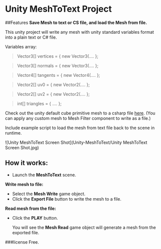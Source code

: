 # Unity MeshToText Project

##Features
**Save Mesh to text or CS file, and load the Mesh from file.**

This unity project will write any mesh with unity standard variables format into a plain text or C# file.

Variables array: 
> Vector3[] vertices = { new Vector3(.... };

> Vector3[] normals = { new Vector3(.... };

> Vector4[] tangents = { new Vector4(.... };

> Vector2[] uv0 = { new Vector2(.... };

> Vector2[] uv2 = { new Vector2(.... };

> int[] triangles = { .... };

Check out the unity default cube primitive mesh to a csharp file [here](https://github.com/michael430/Unity_MeshToText/blob/master/Assets/BakedMeshData.cs).
(You can apply any custom mesh to Mesh Filter component to write as a file.)

Include example script to load the mesh from text file back to the scene in runtime.


![Unity MeshToText Screen Shot](Unity-MeshToText/Unity MeshToText Screen Shot.jpg)

## How it works:

- Launch the **MeshToText** scene.

**Write mesh to file:**
- Select the **Mesh Write** game object.
- Click the **Export File** button to write the mesh to a file.

**Read mesh from the file:**
- Click the **PLAY** button. 
  
  You will see the **Mesh Read** game object will generate a mesh from the exported file.
  
###license
Free.
